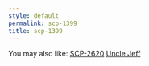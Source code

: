```yaml
---
style: default
permalink: scp-1399
title: scp-1399
---
```

You may also like:
[SCP-2620](http://scp-wiki.net/scp-2620)
[Uncle Jeff](http://scp-wiki.net/uncle-jeff)